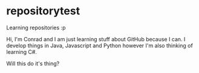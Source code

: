 # repositorytest
Learning repositories :p

Hi, I'm Conrad and I am just learning stuff about GitHub because I can. I develop things in Java, Javascript and Python however I'm also thinking of learning C#.

Will this do it's thing?
